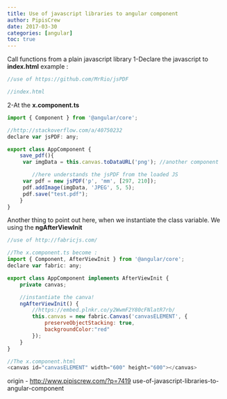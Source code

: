 ```yaml
---
title: Use of javascript libraries to angular component
author: PipisCrew
date: 2017-03-30
categories: [angular]
toc: true
---
```


Call functions from a plain javascript library
1-Declare the javascript to **index.html** example :
```js
//use of https://github.com/MrRio/jsPDF

//index.html

```

2-At the **x.component.ts**
```js
import { Component } from '@angular/core';

//http://stackoverflow.com/a/40750232
declare var jsPDF: any;

export class AppComponent {
    save_pdf(){
	 var imgData = this.canvas.toDataURL('png'); //another component

        //here understands the jsPDF from the loaded JS
	 var pdf = new jsPDF('p', 'mm', [297, 210]);
	 pdf.addImage(imgData, 'JPEG', 5, 5);
	 pdf.save("test.pdf");
    }
}
```

Another thing to point out here, when we instantiate the class variable. We using the **ngAfterViewInit** 
```js
//use of http://fabricjs.com/

//The x.component.ts become :
import { Component, AfterViewInit } from '@angular/core';
declare var fabric: any;

export class AppComponent implements AfterViewInit {
    private canvas;

    //instantiate the canva!
    ngAfterViewInit() {
	    //https://embed.plnkr.co/y2WwmF2Y80cFNlatR7rb/
	    this.canvas = new fabric.Canvas('canvasELEMENT', {
		    preserveObjectStacking: true,
		    backgroundColor:"red"
	    });
    }
}

//The x.component.html
<canvas id="canvasELEMENT" width="600" height="600"></canvas>
```

origin - http://www.pipiscrew.com/?p=7419 use-of-javascript-libraries-to-angular-component